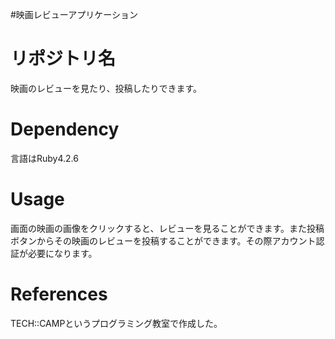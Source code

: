 #映画レビューアプリケーション

# リポジトリ名
映画のレビューを見たり、投稿したりできます。


# Dependency
言語はRuby4.2.6

# Usage
画面の映画の画像をクリックすると、レビューを見ることができます。また投稿ボタンからその映画のレビューを投稿することができます。その際アカウント認証が必要になります。


# References
TECH::CAMPというプログラミング教室で作成した。
